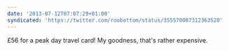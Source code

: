 ```yaml
---
date: '2013-07-12T07:07:29+01:00'
syndicated: 'https://twitter.com/roobottom/status/355570087312363520'
---
```

£56 for a peak day travel card! My goodness, that's rather expensive.
